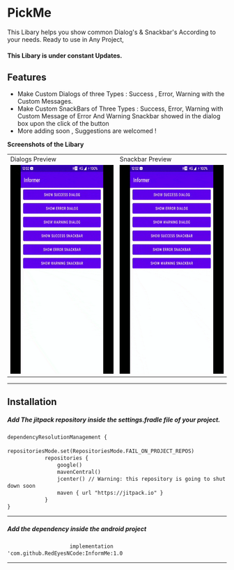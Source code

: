 # PickMe
This Libary helps you show common Dialog's & Snackbar's According to your needs. Ready to use in Any Project,
#### This Libary is under constant Updates.

## Features
- Make Custom Dialogs of three Types : Success , Error, Warning with the Custom Messages.
-  Make Custom SnackBars of Three Types : Success, Error, Warning with Custom Message of Error And Warning Snackbar showed in the dialog box upon the click of the button
-  More adding soon , Suggestions are welcomed !

**Screenshots of the Libary**

<table>
  <tr>
    <td>Dialogs Preview</td>
     <td>Snackbar Preview</td>
   </tr>
  <tr>
    <td><img src="media/dialogs_informer.gif" width=270 height=480></td>
    <td><img src="media/snackbar_informer.gif" width=270 height=480></td>
  </tr>
 </table>

------------



## Installation

##### Add  The jitpack repository inside the settings.fradle file of your project.



    dependencyResolutionManagement {
                repositoriesMode.set(RepositoriesMode.FAIL_ON_PROJECT_REPOS)
                repositories {
                    google()
                    mavenCentral()
                    jcenter() // Warning: this repository is going to shut down soon
                    maven { url "https://jitpack.io" }
                }
    }

------------


#####  Add the dependency inside the android project
            	        implementation 'com.github.RedEyesNCode:InformMe:1.0

------------

